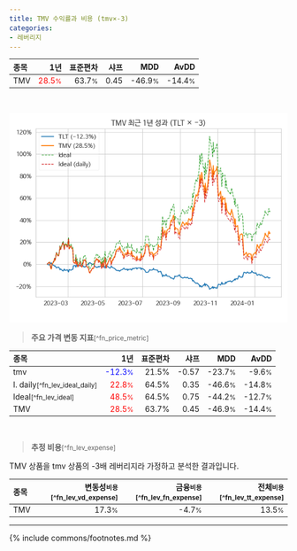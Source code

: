 ```yaml
---
title: TMV 수익률과 비용 (tmv×-3)
categories:
- 레버리지
---
```


| **종목** | **1년** | **표준편차** | **샤프** | **MDD** | **AvDD** |
| :------------ | ------: | -----------: | -------: | ------: | -------: |
| TMV | <span style="color: red">28.5<small>%</small></span> | 63.7<small>%</small> | 0.45 | -46.9<small>%</small> | -14.4<small>%</small> |

<!-- more -->

<br>

![TMV](/lev/images/tmv.png)

> **주요 가격 변동 지표**<small>[^fn_price_metric]</small>


| **종목** | **1년** | **표준편차** | **샤프** | **MDD** | **AvDD** |
| :------------ | ------: | -----------: | -------: | ------: | -------: |
| tmv | <span style="color: blue">-12.3<small>%</small></span> | 21.5% | -0.57 | -23.7<small>%</small> | -9.6<small>%</small> |
| I. daily<small>[^fn_lev_ideal_daily]</small> | <span style="color: red">22.8<small>%</small></span> | 64.5% | 0.35 | -46.6<small>%</small> | -14.8<small>%</small> |
| Ideal<small>[^fn_lev_ideal]</small> | <span style="color: red">48.5<small>%</small></span> | 64.5% | 0.75 | -44.2<small>%</small> | -12.7<small>%</small> |
| TMV | <span style="color: red">28.5<small>%</small></span> | 63.7% | 0.45 | -46.9<small>%</small> | -14.4<small>%</small> |

<br>

> **추정 비용**<small>[^fn_lev_expense]</small><a id="expense"></a>

TMV 상품을 tmv 상품의 -3배 레버리지라 가정하고 분석한 결과입니다.

| **종목** | **변동성<small>비용</small>**<small>[^fn_lev_vd_expense]</small> | **금융<small>비용</small>**<small>[^fn_lev_fn_expense]</small> | **전체<small>비용</small>**<small>[^fn_lev_tt_expense]</small> |
| :------------ | ------: | -----------: | -------: |
| TMV | 17.3<small>%</small> | -4.7<small>%</small> | 13.5<small>%</small> |

---
{% include commons/footnotes.md %}
